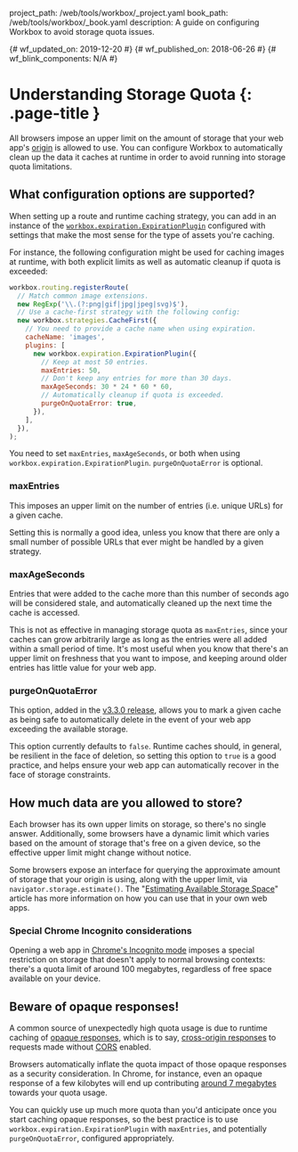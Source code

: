 project_path: /web/tools/workbox/_project.yaml
book_path: /web/tools/workbox/_book.yaml
description: A guide on configuring Workbox to avoid storage quota issues.

{# wf_updated_on: 2019-12-20 #}
{# wf_published_on: 2018-06-26 #}
{# wf_blink_components: N/A #}

# Understanding Storage Quota {: .page-title }

All browsers impose an upper limit on the amount of storage that your web app's
[origin](https://developer.mozilla.org/en-US/docs/Web/Security/Same-origin_policy) is allowed to
use. You can configure Workbox to automatically clean up the data it caches at runtime in order to
avoid running into storage quota limitations.

## What configuration options are supported?

When setting up a route and runtime caching strategy, you can add in an instance of the
[`workbox.expiration.ExpirationPlugin`](/web/tools/workbox/reference-docs/latest/module-workbox-expiration.ExpirationPlugin)
configured with settings that make the most sense for the type of assets you're caching.

For instance, the following configuration might be used for caching images at runtime, with both
explicit limits as well as automatic cleanup if quota is exceeded:

```javascript
workbox.routing.registerRoute(
  // Match common image extensions.
  new RegExp('\\.(?:png|gif|jpg|jpeg|svg)$'),
  // Use a cache-first strategy with the following config:
  new workbox.strategies.CacheFirst({
    // You need to provide a cache name when using expiration.
    cacheName: 'images',
    plugins: [
      new workbox.expiration.ExpirationPlugin({
        // Keep at most 50 entries.
        maxEntries: 50,
        // Don't keep any entries for more than 30 days.
        maxAgeSeconds: 30 * 24 * 60 * 60,
        // Automatically cleanup if quota is exceeded.
        purgeOnQuotaError: true,
      }),
    ],
  }),
);
```

You need to set `maxEntries`, `maxAgeSeconds`, or both when using `workbox.expiration.ExpirationPlugin`.
`purgeOnQuotaError` is optional.

### maxEntries

This imposes an upper limit on the number of entries (i.e. unique URLs) for a given cache.

Setting this is normally a good idea, unless you know that there are only a small number of
possible URLs that ever might be handled by a given strategy.

### maxAgeSeconds

Entries that were added to the cache more than this number of seconds ago will be considered
stale, and automatically cleaned up the next time the cache is accessed.

This is not as effective in managing storage quota as `maxEntries`, since your caches can grow
arbitrarily large as long as the entries were all added within a small period of time. It's most
useful when you know that there's an upper limit on freshness that you want to impose, and keeping
around older entries has little value for your web app.

### purgeOnQuotaError

This option, added in the [v3.3.0 release](https://github.com/GoogleChrome/workbox/releases/tag/v3.3.0),
allows you to mark a given cache as being safe to automatically delete in the event of your web
app exceeding the available storage.

This option currently defaults to `false`. Runtime caches should, in general, be resilient in the
face of deletion, so setting this option to `true` is a good practice, and helps ensure your web
app can automatically recover in the face of storage constraints.

## How much data are you allowed to store?

Each browser has its own upper limits on storage, so there's no single answer. Additionally, some
browsers have a dynamic limit which varies based on the amount of storage that's free on a given
device, so the effective upper limit might change without notice.

Some browsers expose an interface for querying the approximate amount of storage that your origin
is using, along with the upper limit, via `navigator.storage.estimate()`. The
"[Estimating Available Storage Space](/web/updates/2017/08/estimating-available-storage-space)"
article has more information on how you can use that in your own web apps.

### Special Chrome Incognito considerations

Opening a web app in [Chrome's Incognito mode](https://support.google.com/chrome/answer/95464)
imposes a special restriction on storage that doesn't apply to normal browsing contexts: there's a
quota limit of around 100 megabytes, regardless of free space available on your device.

## Beware of opaque responses!

A common source of unexpectedly high quota usage is due to runtime caching of
[opaque responses](https://stackoverflow.com/questions/39109789/what-limitations-apply-to-opaque-responses),
which is to say, [cross-origin responses](handle-third-party-requests) to requests made without
[CORS](https://fetch.spec.whatwg.org/#http-cors-protocol) enabled.

Browsers automatically inflate the quota impact of those opaque responses as a security
consideration. In Chrome, for instance, even an opaque response of a few kilobytes will end up
contributing [around 7 megabytes](https://bugs.chromium.org/p/chromium/issues/detail?id=796060#c17)
towards your quota usage.

You can quickly use up much more quota than you'd anticipate once you start caching opaque
responses, so the best practice is to use `workbox.expiration.ExpirationPlugin` with `maxEntries`, and
potentially `purgeOnQuotaError`, configured appropriately.
